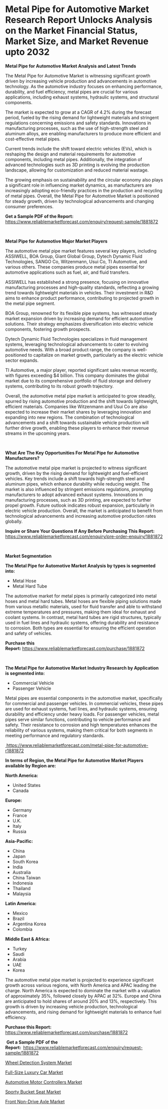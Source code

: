 <p><h1>Metal Pipe for Automotive Market Research Report Unlocks Analysis on the Market Financial Status, Market Size, and Market Revenue upto 2032</h1></p><p><strong>Metal Pipe for Automotive Market Analysis and Latest Trends</strong></p>
<p><p>The Metal Pipe for Automotive Market is witnessing significant growth driven by increasing vehicle production and advancements in automotive technology. As the automotive industry focuses on enhancing performance, durability, and fuel efficiency, metal pipes are crucial for various applications, including exhaust systems, hydraulic systems, and structural components.</p><p>The market is expected to grow at a CAGR of 4.2% during the forecast period, fueled by the rising demand for lightweight materials and stringent regulations concerning emissions and safety standards. Innovations in manufacturing processes, such as the use of high-strength steel and aluminum alloys, are enabling manufacturers to produce more efficient and cost-effective metal pipes.</p><p>Current trends include the shift toward electric vehicles (EVs), which is reshaping the design and material requirements for automotive components, including metal pipes. Additionally, the integration of advanced technologies such as 3D printing is evolving the production landscape, allowing for customization and reduced material wastage.</p><p>The growing emphasis on sustainability and the circular economy also plays a significant role in influencing market dynamics, as manufacturers are increasingly adopting eco-friendly practices in the production and recycling of metal pipes. Overall, the Metal Pipe for Automotive Market is positioned for steady growth, driven by technological advancements and changing consumer preferences.</p></p>
<p><strong>Get a Sample PDF of the Report:&nbsp;</strong> <a href="https://www.reliablemarketforecast.com/enquiry/request-sample/1881872?utm_campaign=1888&utm_medium=2&utm_source=Github&utm_content=ia&utm_term=31032025&utm_id=metal-pipe-for-automotive">https://www.reliablemarketforecast.com/enquiry/request-sample/1881872</a></p>
<p>&nbsp;</p>
<p><strong>Metal Pipe for Automotive Major Market Players</strong></p>
<p><p>The automotive metal pipe market features several key players, including ASSIWELL, BOA Group, Giant Global Group, Dytech Dynamic Fluid Technologies, SANGO Co, Witzenmann, Usui Co, TI Automotive, and various others. These companies produce metal pipes essential for automotive applications such as fuel, air, and fluid transfers.</p><p>ASSIWELL has established a strong presence, focusing on innovative manufacturing processes and high-quality standards, reflecting a growing trend towards lightweight materials in vehicles. Their investment in R&D aims to enhance product performance, contributing to projected growth in the metal pipe segment.</p><p>BOA Group, renowned for its flexible pipe systems, has witnessed steady market expansion driven by increasing demand for efficient automotive solutions. Their strategy emphasizes diversification into electric vehicle components, fostering growth prospects.</p><p>Dytech Dynamic Fluid Technologies specializes in fluid management systems, leveraging technological advancements to cater to evolving automotive needs. With a broad product range, the company is well-positioned to capitalize on market growth, particularly as the electric vehicle sector expands.</p><p>TI Automotive, a major player, reported significant sales revenue recently, with figures exceeding $4 billion. This company dominates the global market due to its comprehensive portfolio of fluid storage and delivery systems, contributing to its robust growth trajectory.</p><p>Overall, the automotive metal pipe market is anticipated to grow steadily, spurred by rising automotive production and the shift towards lightweight, efficient materials. Companies like Witzenmann and Usui Co are also expected to increase their market shares by leveraging innovation and expanding into new regions. The combination of technological advancements and a shift towards sustainable vehicle production will further drive growth, enabling these players to enhance their revenue streams in the upcoming years.</p></p>
<p>&nbsp;</p>
<p><strong>What Are The Key Opportunities For Metal Pipe for Automotive Manufacturers?</strong></p>
<p><p>The automotive metal pipe market is projected to witness significant growth, driven by the rising demand for lightweight and fuel-efficient vehicles. Key trends include a shift towards high-strength steel and aluminum pipes, which enhance durability while reducing weight. The market is also influenced by stringent emissions regulations, prompting manufacturers to adopt advanced exhaust systems. Innovations in manufacturing processes, such as 3D printing, are expected to further propel growth. Future outlook indicates robust expansion, particularly in electric vehicle production. Overall, the market is anticipated to benefit from technological advancements and increasing automotive production rates globally.</p></p>
<p><strong>Inquire or Share Your Questions If Any Before Purchasing This Report:</strong> <a href="https://www.reliablemarketforecast.com/enquiry/pre-order-enquiry/1881872?utm_campaign=1888&utm_medium=2&utm_source=Github&utm_content=ia&utm_term=31032025&utm_id=metal-pipe-for-automotive">https://www.reliablemarketforecast.com/enquiry/pre-order-enquiry/1881872</a></p>
<p>&nbsp;</p>
<p><strong>Market Segmentation</strong></p>
<p><strong>The Metal Pipe for Automotive Market Analysis by types is segmented into:</strong></p>
<p><ul><li>Metal Hose</li><li>Metal Hard Tube</li></ul></p>
<p><p>The automotive market for metal pipes is primarily categorized into metal hoses and metal hard tubes. Metal hoses are flexible piping solutions made from various metallic materials, used for fluid transfer and able to withstand extreme temperatures and pressures, making them ideal for exhaust and coolant systems. In contrast, metal hard tubes are rigid structures, typically used in fuel lines and hydraulic systems, offering durability and resistance to corrosion. Both types are essential for ensuring the efficient operation and safety of vehicles.</p></p>
<p><strong>Purchase this Report:&nbsp;</strong><a href="https://www.reliablemarketforecast.com/purchase/1881872?utm_campaign=1888&utm_medium=2&utm_source=Github&utm_content=ia&utm_term=31032025&utm_id=metal-pipe-for-automotive">https://www.reliablemarketforecast.com/purchase/1881872</a></p>
<p>&nbsp;</p>
<p><strong>The Metal Pipe for Automotive Market Industry Research by Application is segmented into:</strong></p>
<p><ul><li>Commercial Vehicle</li><li>Passenger Vehicle</li></ul></p>
<p><p>Metal pipes are essential components in the automotive market, specifically for commercial and passenger vehicles. In commercial vehicles, these pipes are used for exhaust systems, fuel lines, and hydraulic systems, ensuring durability and efficiency under heavy loads. For passenger vehicles, metal pipes serve similar functions, contributing to vehicle performance and safety. Their resistance to corrosion and high temperatures enhances the reliability of various systems, making them critical for both segments in meeting performance and regulatory standards.</p></p>
<p><a href="https://www.reliablemarketforecast.com/metal-pipe-for-automotive-r1881872?utm_campaign=1888&utm_medium=2&utm_source=Github&utm_content=ia&utm_term=31032025&utm_id=metal-pipe-for-automotive">&nbsp;https://www.reliablemarketforecast.com/metal-pipe-for-automotive-r1881872</a></p>
<p><strong>In terms of Region, the Metal Pipe for Automotive Market Players available by Region are:</strong></p>
<p>
    <p> <strong> North America: </strong>
        <ul>
            <li>United States</li>
            <li>Canada</li>
        </ul>
        </p> 
    <p> <strong> Europe: </strong>
        <ul>
            <li>Germany</li>
            <li>France</li>
            <li>U.K.</li>
            <li>Italy</li>
            <li>Russia</li>
        </ul>
        </p> 
    <p> <strong> Asia-Pacific: </strong>
        <ul>
            <li>China</li>
            <li>Japan</li>
            <li>South Korea</li>
            <li>India</li>
            <li>Australia</li>
            <li>China Taiwan</li>
            <li>Indonesia</li>
            <li>Thailand</li>
            <li>Malaysia</li>
        </ul>
        </p> 
    <p> <strong> Latin America: </strong>
        <ul>
            <li>Mexico</li>
            <li>Brazil</li>
            <li>Argentina Korea</li>
            <li>Colombia</li>
        </ul>
        </p> 
    <p> <strong> Middle East & Africa: </strong>
        <ul>
            <li>Turkey</li>
            <li>Saudi</li>
            <li>Arabia</li>
            <li>UAE</li>
            <li>Korea</li>
        </ul>
    </p>
    </p>
<p><p>The automotive metal pipe market is projected to experience significant growth across various regions, with North America and APAC leading the charge. North America is expected to dominate the market with a valuation of approximately 35%, followed closely by APAC at 32%. Europe and China are anticipated to hold shares of around 20% and 13%, respectively. This growth is driven by increasing vehicle production, technological advancements, and rising demand for lightweight materials to enhance fuel efficiency.</p></p>
<p><strong>Purchase this Report: </strong><a href="https://www.reliablemarketforecast.com/purchase/1881872?utm_campaign=1888&utm_medium=2&utm_source=Github&utm_content=ia&utm_term=31032025&utm_id=metal-pipe-for-automotive">https://www.reliablemarketforecast.com/purchase/1881872</a></p>
<p>&nbsp;<strong>Get a Sample PDF of the Report:&nbsp;&nbsp;</strong><a href="https://www.reliablemarketforecast.com/enquiry/request-sample/1881872?utm_campaign=1888&utm_medium=2&utm_source=Github&utm_content=ia&utm_term=31032025&utm_id=metal-pipe-for-automotive">https://www.reliablemarketforecast.com/enquiry/request-sample/1881872</a></p>
<p><strong></strong></p>
<p><p><a href="https://github.com/abararybar2x/Market-Research-Report-List-1/blob/main/wheel-detection-system-market.md?utm_campaign=1888&utm_medium=2&utm_source=Github&utm_content=ia&utm_term=31032025&utm_id=metal-pipe-for-automotive">Wheel Detection System Market</a></p><p><a href="https://github.com/parthplagaf6/Market-Research-Report-List-1/blob/main/full-size-luxury-car-market.md?utm_campaign=1888&utm_medium=2&utm_source=Github&utm_content=ia&utm_term=31032025&utm_id=metal-pipe-for-automotive">Full-Size Luxury Car Market</a></p><p><a href="https://github.com/tandyorandby/Market-Research-Report-List-1/blob/main/automotive-motor-controllers-market.md?utm_campaign=1888&utm_medium=2&utm_source=Github&utm_content=ia&utm_term=31032025&utm_id=metal-pipe-for-automotive">Automotive Motor Controllers Market</a></p><p><a href="https://github.com/estaykaleslo/Market-Research-Report-List-1/blob/main/sporty-bucket-seat-market.md?utm_campaign=1888&utm_medium=2&utm_source=Github&utm_content=ia&utm_term=31032025&utm_id=metal-pipe-for-automotive">Sporty Bucket Seat Market</a></p><p><a href="https://github.com/shamprenadw7/Market-Research-Report-List-1/blob/main/front-non-drive-axle-market.md?utm_campaign=1888&utm_medium=2&utm_source=Github&utm_content=ia&utm_term=31032025&utm_id=metal-pipe-for-automotive">Front Non-Drive Axle Market</a></p></p>